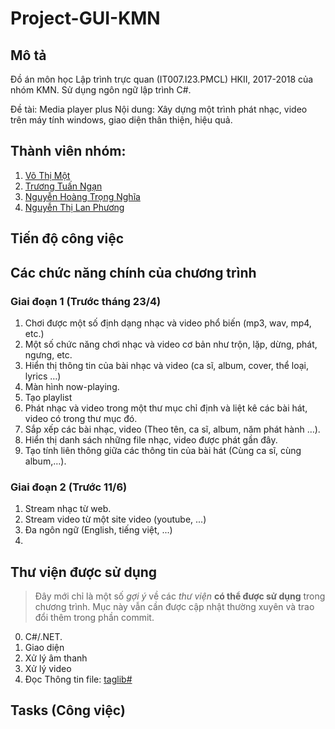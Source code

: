 # Project-GUI-KMN

## Mô tả
Đồ án môn học Lập trình trực quan (IT007.I23.PMCL) HKII, 2017-2018 của nhóm KMN. Sử dụng ngôn ngữ lập trình C#.

Đề tài: Media player plus
Nội dung: Xây dựng một trình phát nhạc, video trên máy tính windows, giao diện thân thiện, hiệu quả.

## Thành viên nhóm:
1. [Võ Thị Một](https://github.com/RanChiVo)
2. [Trương Tuấn Ngạn](https://github.com/deanzhang380)
3. [Nguyễn Hoàng Trọng Nghĩa](https://github.com/TrongNghiaRyt)
4. [Nguyễn Thị Lan Phương](https://github.com/LPGRian)

## Tiến độ công việc


## Các chức năng chính của chương trình
### Giai đoạn 1 (Trước tháng 23/4)
1. Chơi được một số định dạng nhạc và video phổ biến (mp3, wav, mp4, etc.)
2. Một số chức năng chơi nhạc và video cơ bản như trộn, lặp, dừng, phát, ngưng, etc.
3. Hiển thị thông tin của bài nhạc và video (ca sĩ, album, cover, thể loại, lyrics …)
4. Màn hình now-playing.
5. Tạo playlist
6. Phát nhạc và video trong một thư mục chỉ định và liệt kê các bài hát, video có trong thư mục đó.
7. Sắp xếp các bài nhạc, video (Theo tên, ca sĩ, album, năm phát hành …).
8. Hiển thị danh sách những file nhạc, video được phát gần đây.
9. Tạo tính liên thông giữa các thông tin của bài hát (Cùng ca sĩ, cùng album,…).

### Giai đoạn 2 (Trước 11/6)
1. Stream nhạc từ web.
2. Stream video từ một site video (youtube, ...)
3. Đa ngôn ngữ (English, tiếng việt, ...)
4.

## Thư viện được sử dụng
> Đây mới chỉ là một số *gợi ý* về các *thư viện* **có thể được sử dụng** trong chương trình. Mục này vẫn cần được cập nhật thường xuyên và trao đổi thêm trong phần commit.
0. C#/.NET.
1. Giao diện
2. Xử lý âm thanh
3. Xử lý video
4. Đọc Thông tin file: [taglib#](https://github.com/taglib/taglib)


## Tasks (Công việc)

